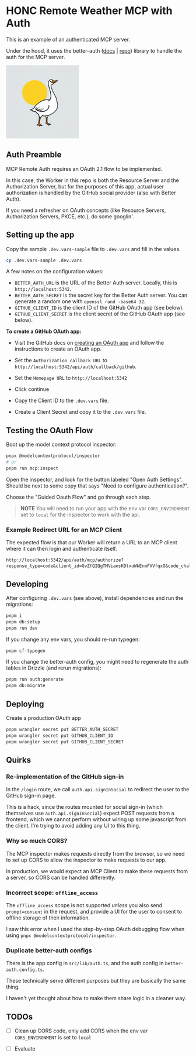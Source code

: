 # HONC Remote Weather MCP with Auth

This is an example of an authenticated MCP server.

Under the hood, it uses the better-auth ([docs](https://better-auth.com/docs/introduction) | [repo](https://github.com/better-auth/better-auth)) library to handle the auth for the MCP server.

<img src="assets/logo-2.png" alt="Logo" width="200" height="200">

## Auth Preamble

MCP Remote Auth requires an OAuth 2.1 flow to be implemented.

In this case, the Worker in this repo is both the Resource Server and the Authorization Server, but for the purposes of this app, actual user authorization is handled by the GitHub social provider (also with Better Auth).

If you need a refresher on OAuth concepts (like Resource Servers, Authorization Servers, PKCE, etc.), do some googlin'.

## Setting up the app

Copy the sample `.dev.vars-sample` file to `.dev.vars` and fill in the values.

```sh
cp .dev.vars-sample .dev.vars
```

A few notes on the configuration values:

- `BETTER_AUTH_URL` is the URL of the Better Auth server. Locally, this is `http://localhost:5342`.
- `BETTER_AUTH_SECRET` is the secret key for the Better Auth server. You can generate a random one with `openssl rand -base64 32`.
- `GITHUB_CLIENT_ID` is the client ID of the GitHub OAuth app (see below).
- `GITHUB_CLIENT_SECRET` is the client secret of the GitHub OAuth app (see below).

**To create a GitHub OAuth app:**

- Visit the GitHub docs on [creating an OAuth app](https://docs.github.com/en/apps/oauth-apps/building-oauth-apps/creating-an-oauth-app) and follow the instructions to create an OAuth app.

- Set the `Authorization callback URL` to `http://localhost:5342/api/auth/callback/github`.
- Set the `Homepage URL` to `http://localhost:5342`
- Click continue
- Copy the Client ID to the `.dev.vars` file.
- Create a Client Secret and copy it to the `.dev.vars` file.

## Testing the OAuth Flow

Boot up the model context protocol inspector:

```sh
pnpx @modelcontextprotocol/inspector
# or
pnpm run mcp:inspect
```

Open the inspector, and look for the button labeled "Open Auth Settings". Should be next to some copy that says "Need to configure authentication?".

Choose the "Guided Oauth Flow" and go through each step.

> **NOTE** You will need to run your app with the env var `CORS_ENVIRONMENT` set to `local` for the inspector to work with the api.


### Example Redirect URL for an MCP Client

The expected flow is that our Worker will return a URL to an MCP client where it can then login and authenticate itself.

```
http://localhost:5342/api/auth/mcp/authorize?response_type=code&client_id=GvZfQIQgTMViansKDtxuWkEnmFVVfqxO&code_challenge=44wL43aOBlIthKdeqi1sMpdMpLpp1_yNQG96o3JuA6E&code_challenge_method=S256&redirect_uri=http%3A%2F%2Flocalhost%3A6274%2Foauth%2Fcallback%2Fdebug&scope=openid+profile+email&resource=http%3A%2F%2Flocalhost%3A5342%2F
```

## Developing

After configuring `.dev.vars` (see above), install dependencies and run the migrations:

```sh
pnpm i
pnpm db:setup
pnpm run dev
```

If you change any env vars, you should re-run typegen:

```sh
pnpm cf-typegen
```

If you change the better-auth config, you might need to regenerate the auth tables in Drizzle (and rerun migrations):

```sh
pnpm run auth:generate
pnpm db:migrate
```


## Deploying

Create a production OAuth app

```sh
pnpm wrangler secret put BETTER_AUTH_SECRET
pnpm wrangler secret put GITHUB_CLIENT_ID
pnpm wrangler secret put GITHUB_CLIENT_SECRET
```


## Quirks

### Re-implementation of the GitHub sign-in

In the `/login` route, we call `auth.api.signInSocial` to redirect the user to the GitHub sign-in page.

This is a hack, since the routes mounted for social sign-in (which themselves use `auth.api.signInSocial`) expect POST requests from a frontend, which we cannot perform without wiring up some javascript from the client. I'm trying to avoid adding any UI to this thing.

### Why so much CORS?

The MCP inspector makes requests directly from the browser, so we need to set up CORS to allow the inspector to make requests to our app.

In production, we would expect an MCP Client to make these requests from a server, so CORS can be handled differently.

### Incorrect scope: `offline_access`

The `offline_access` scope is not supported _unless_ you also send `prompt=consent` in the request, and provide a UI for the user to consent to offline storage of their information.

I saw this error when I used the step-by-step OAuth debugging flow when using `pnpx @modelcontextprotocol/inspector`.

### Duplicate better-auth configs

There is the app config in `src/lib/auth.ts`, and the auth config in `better-auth.config.ts`.

These technically serve different purposes but they are basically the same thing.

I haven't yet thought about how to make them share logic in a cleaner way.

## TODOs

- [ ] Clean up CORS code, only add CORS when the env var `CORS_ENVIRONMENT` is set to `local`

- [ ] Evaluate